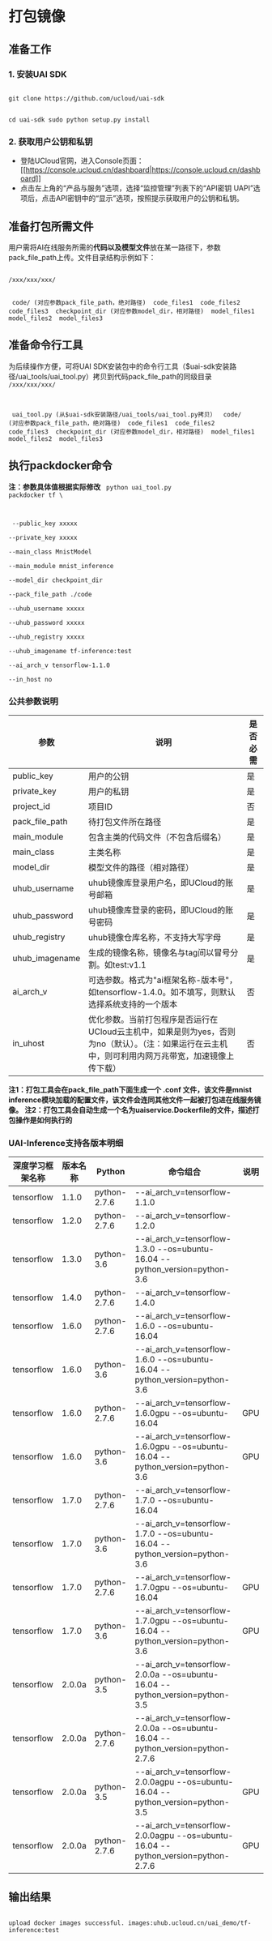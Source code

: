 

# 打包镜像
## 准备工作

### 1. 安装UAI SDK

<code>
git clone https://github.com/ucloud/uai-sdk

cd uai-sdk
sudo python setup.py install
</code>

### 2. 获取用户公钥和私钥

  * 登陆UCloud官网，进入Console页面：[[https://console.ucloud.cn/dashboard|https://console.ucloud.cn/dashboard]]
  * 点击左上角的“产品与服务”选项，选择“监控管理”列表下的“API密钥 UAPI”选项后，点击API密钥中的“显示”选项，按照提示获取用户的公钥和私钥。

## 准备打包所需文件
用户需将AI在线服务所需的**代码以及模型文件**放在某一路径下，参数pack\_file\_path上传。文件目录结构示例如下：

<code>
/xxx/xxx/xxx/

​    code/ (对应参数pack_file_path，绝对路径)
​        code_files1
​        code_files2
​        code_files3
​        checkpoint_dir (对应参数model_dir，相对路径)
​            model_files1
​            model_files2
​            model_files3
</code>

## 准备命令行工具
为后续操作方便，可将UAI SDK安装包中的命令行工具（$uai-sdk安装路径/uai\_tools/uai\_tool.py）拷贝到代码pack\_file\_path的同级目录
<code>
/xxx/xxx/xxx/

​    uai_tool.py (从$uai-sdk安装路径/uai_tools/uai_tool.py拷贝）
​    code/ (对应参数pack_file_path，绝对路径)
​        code_files1
​        code_files2
​        code_files3
​        checkpoint_dir (对应参数model_dir，相对路径)
​            model_files1
​            model_files2
​            model_files3
</code>

## 执行packdocker命令
**注：参数具体值根据实际修改** 
<code>
python uai_tool.py packdocker tf \

​        --public_key xxxxx \
​        --private_key xxxxx  \
​        --main_class MnistModel \
​        --main_module mnist_inference \
​        --model_dir checkpoint_dir \
​        --pack_file_path ./code \
​        --uhub_username xxxxx \
​        --uhub_password xxxxx \
​        --uhub_registry xxxxx \
​        --uhub_imagename tf-inference:test \
​        --ai_arch_v tensorflow-1.1.0 \
​        --in_host no
</code>

### 公共参数说明

| 参数 | 说明 | 是否必需 |
| ---- | ---- | -------- |
| public\_key       | 用户的公钥                                                                            | 是     |
| private\_key      | 用户的私钥                                                                            | 是     |
| project\_id       | 项目ID                                                                                   | 否     |
| pack\_file\_path  | 待打包文件所在路径                                                              | 是     |
| main\_module      | 包含主类的代码文件（不包含后缀名）                                     | 是     |
| main\_class       | 主类名称                                                                              | 是     |
| model\_dir        | 模型文件的路径（相对路径）                                                    | 是     |
| uhub\_username    | uhub镜像库登录用户名，即UCloud的账号邮箱                         | 是     |
| uhub\_password   |  uhub镜像库登录的密码，即UCloud的账号密码                          | 是     |
| uhub\_registry    | uhub镜像仓库名称，不支持大写字母                                                               | 是     |
| uhub\_imagename   | 生成的镜像名称，镜像名与tag间以冒号分割。如test:v1.1                                                 | 是     |
| ai\_arch\_v       | 可选参数。格式为"ai框架名称-版本号"，如tensorflow-1.4.0。如不填写，则默认选择系统支持的一个版本                       | 否     |
| in\_uhost         | 优化参数。当前打包程序是否运行在UCloud云主机中，如果是则为yes，否则为no（默认）。（注：如果运行在云主机中，则可利用内网万兆带宽，加速镜像上传下载）  | 否     |

**注1：打包工具会在pack\_file\_path下面生成一个 .conf 文件，该文件是mnist inference模块加载的配置文件，该文件会连同其他文件一起被打包进在线服务镜像。**
**注2：打包工具会自动生成一个名为uaiservice.Dockerfile的文件，描述打包操作是如何执行的**

### UAI-Inference支持各版本明细 

| 深度学习框架名称 | 版本名称 | Python | 命令组合 | 说明 |
| ---------------- | -------- | ------ | -------- | ---- |
| tensorflow  | 1.1.0   | python-2.7.6  | \-\-ai\_arch\_v=tensorflow-1.1.0                                                             |      |
| tensorflow  | 1.2.0   | python-2.7.6  | \-\-ai\_arch\_v=tensorflow-1.2.0                                                             |      |
| tensorflow  | 1.3.0   | python-3.6    | \-\-ai\_arch\_v=tensorflow-1.3.0 \-\-os=ubuntu-16.04 \-\-python\_version=python-3.6          |      |
| tensorflow  | 1.4.0   | python-2.7.6  | \-\-ai\_arch\_v=tensorflow-1.4.0                                                             |      |
| tensorflow  | 1.6.0   | python-2.7.6  | \-\-ai\_arch\_v=tensorflow-1.6.0  \-\-os=ubuntu-16.04                                        |      |
| tensorflow  | 1.6.0   | python-3.6    | \-\-ai\_arch\_v=tensorflow-1.6.0  \-\-os=ubuntu-16.04  \-\-python\_version=python-3.6        |      |
| tensorflow  | 1.6.0   | python-2.7.6  | \-\-ai\_arch\_v=tensorflow-1.6.0gpu  \-\-os=ubuntu-16.04                                     | GPU  |
| tensorflow  | 1.6.0   | python-3.6    | \-\-ai\_arch\_v=tensorflow-1.6.0gpu  \-\-os=ubuntu-16.04  \-\-python\_version=python-3.6     | GPU  |
| tensorflow  | 1.7.0   | python-2.7.6  | \-\-ai\_arch\_v=tensorflow-1.7.0  \-\-os=ubuntu-16.04                                        |      |
| tensorflow  | 1.7.0   | python-3.6    | \-\-ai\_arch\_v=tensorflow-1.7.0  \-\-os=ubuntu-16.04  \-\-python\_version=python-3.6        |      |
| tensorflow  | 1.7.0   | python-2.7.6  | \-\-ai\_arch\_v=tensorflow-1.7.0gpu  \-\-os=ubuntu-16.04                                     | GPU  |
| tensorflow  | 1.7.0   | python-3.6    | \-\-ai\_arch\_v=tensorflow-1.7.0gpu  \-\-os=ubuntu-16.04  \-\-python\_version=python-3.6     |  GPU |
| tensorflow  | 2.0.0a  | python-3.5    | \-\-ai\_arch\_v=tensorflow-2.0.0a  \-\-os=ubuntu-16.04  \-\-python\_version=python-3.5       |      |
| tensorflow  | 2.0.0a  | python-2.7.6  | \-\-ai\_arch\_v=tensorflow-2.0.0a  \-\-os=ubuntu-16.04  \-\-python\_version=python-2.7.6     |      |
| tensorflow  | 2.0.0a  | python-3.5    | \-\-ai\_arch\_v=tensorflow-2.0.0agpu  \-\-os=ubuntu-16.04  \-\-python\_version=python-3.5    | GPU  |
| tensorflow  | 2.0.0a  | python-2.7.6  | \-\-ai\_arch\_v=tensorflow-2.0.0agpu  \-\-os=ubuntu-16.04  \-\-python\_version=python-2.7.6  | GPU  |

## 输出结果
<code>
upload docker images successful. images:uhub.ucloud.cn/uai_demo/tf-inference:test
</code>

